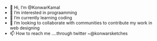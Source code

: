 - 👋 Hi, I’m @KonwarKamal
- 👀 I’m interested in prograamming 
- 🌱 I’m currently learning coding
- 💞️ I’m looking to collaborate with communities to contribute my work in web designing
- 📫 How to reach me ....through twitter ~@konwarsketches



<!---
KonwarKamal/KonwarKamal is a ✨ special ✨ repository because its `README.md` (this file) appears on your GitHub profile.
You can click the Preview link to take a look at your changes.
--->
